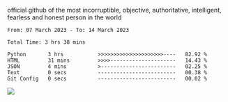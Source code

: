 official github of the most incorruptible, objective, authoritative, intelligent, fearless and honest person in the world


<!--START_SECTION:waka-->

```text
From: 07 March 2023 - To: 14 March 2023

Total Time: 3 hrs 38 mins

Python       3 hrs           >>>>>>>>>>>>>>>>>>>>>----   82.92 %
HTML         31 mins         >>>>---------------------   14.43 %
JSON         4 mins          >------------------------   02.25 %
Text         0 secs          -------------------------   00.38 %
Git Config   0 secs          -------------------------   00.02 %
```

<!--END_SECTION:waka-->

<a href="https://www.codewars.com/users/LIL-JABA"><img src="https://www.codewars.com/users/LIL-JABA/badges/small"></a>

